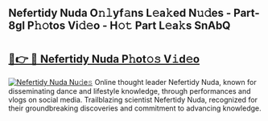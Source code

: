 ## Nefertidy Nuda O𝚗𝚕yf𝚊ns L𝚎a𝚔ed N𝚞𝚍es - Part-8gl P𝚑𝚘tos Vi𝚍𝚎o - H𝚘𝚝 Part L𝚎a𝚔s SnAbQ

# <h2><a href="http://kf30ev4.oniu.top/?m=Nefertidy+Nuda">🔗👉 🔴 Nefertidy Nuda P𝚑ot𝚘𝚜 V𝚒d𝚎o</a></h2>

[![Nefertidy Nuda Nu𝚍e𝚜](https://i.imgur.com/0qMVB7G.gif)](http://kf30ev4.oniu.top/?m=Nefertidy+Nuda)
Online thought leader Nefertidy Nuda, known for disseminating dance and lifestyle knowledge, through performances and vlogs on social media. Trailblazing scientist Nefertidy Nuda, recognized for their groundbreaking discoveries and commitment to advancing knowledge.  
